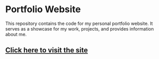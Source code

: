 # Portfolio Website

This repository contains the code for my personal portfolio website. It serves as a showcase for my work, projects, and provides information about me.

## [Click here to visit the site](https://portfolio-fbd1f.web.app/)
